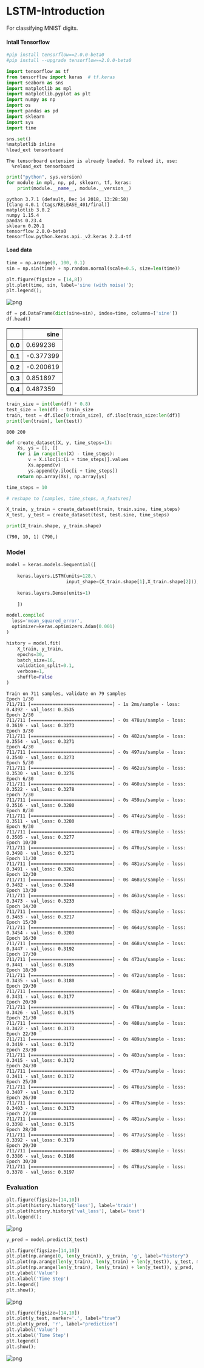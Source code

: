 # LSTM-Introduction

For classifying MNIST digits. 

#### Intall Tensorflow


```python
#pip install tensorflow==2.0.0-beta0
#pip install --upgrade tensorflow==2.0.0-beta0
```


```python
import tensorflow as tf
from tensorflow import keras  # tf.keras
import seaborn as sns
import matplotlib as mpl
import matplotlib.pyplot as plt
import numpy as np
import os
import pandas as pd
import sklearn
import sys
import time
```


```python
sns.set()
%matplotlib inline
%load_ext tensorboard
```

    The tensorboard extension is already loaded. To reload it, use:
      %reload_ext tensorboard



```python
print("python", sys.version)
for module in mpl, np, pd, sklearn, tf, keras:
    print(module.__name__, module.__version__)
```

    python 3.7.1 (default, Dec 14 2018, 13:28:58) 
    [Clang 4.0.1 (tags/RELEASE_401/final)]
    matplotlib 3.0.2
    numpy 1.15.4
    pandas 0.23.4
    sklearn 0.20.1
    tensorflow 2.0.0-beta0
    tensorflow.python.keras.api._v2.keras 2.2.4-tf


#### Load data


```python
time = np.arange(0, 100, 0.1)
sin = np.sin(time) + np.random.normal(scale=0.5, size=len(time))
```


```python
plt.figure(figsize = [14,8])
plt.plot(time, sin, label='sine (with noise)');
plt.legend();
```


![png](output_9_0.png)



```python
df = pd.DataFrame(dict(sine=sin), index=time, columns=['sine'])
df.head()
```




<div>
<style scoped>
    .dataframe tbody tr th:only-of-type {
        vertical-align: middle;
    }

    .dataframe tbody tr th {
        vertical-align: top;
    }

    .dataframe thead th {
        text-align: right;
    }
</style>
<table border="1" class="dataframe">
  <thead>
    <tr style="text-align: right;">
      <th></th>
      <th>sine</th>
    </tr>
  </thead>
  <tbody>
    <tr>
      <th>0.0</th>
      <td>0.699236</td>
    </tr>
    <tr>
      <th>0.1</th>
      <td>-0.377399</td>
    </tr>
    <tr>
      <th>0.2</th>
      <td>-0.200619</td>
    </tr>
    <tr>
      <th>0.3</th>
      <td>0.851897</td>
    </tr>
    <tr>
      <th>0.4</th>
      <td>0.487359</td>
    </tr>
  </tbody>
</table>
</div>




```python
train_size = int(len(df) * 0.8)
test_size = len(df) - train_size
train, test = df.iloc[0:train_size], df.iloc[train_size:len(df)]
print(len(train), len(test))
```

    800 200



```python
def create_dataset(X, y, time_steps=1):
    Xs, ys = [], []
    for i in range(len(X) - time_steps):
        v = X.iloc[i:(i + time_steps)].values
        Xs.append(v)
        ys.append(y.iloc[i + time_steps])
    return np.array(Xs), np.array(ys)
```


```python
time_steps = 10

# reshape to [samples, time_steps, n_features]

X_train, y_train = create_dataset(train, train.sine, time_steps)
X_test, y_test = create_dataset(test, test.sine, time_steps)

print(X_train.shape, y_train.shape)
```

    (790, 10, 1) (790,)


### Model


```python
model = keras.models.Sequential([
    
    keras.layers.LSTM(units=128,\
                      input_shape=(X_train.shape[1],X_train.shape[2])),
    
    keras.layers.Dense(units=1)
    
    ])
```


```python
model.compile(
  loss='mean_squared_error',
  optimizer=keras.optimizers.Adam(0.001)
)
```


```python
history = model.fit(
    X_train, y_train,
    epochs=30,
    batch_size=16,
    validation_split=0.1,
    verbose=1,
    shuffle=False
)
```

    Train on 711 samples, validate on 79 samples
    Epoch 1/30
    711/711 [==============================] - 1s 2ms/sample - loss: 0.4392 - val_loss: 0.3535
    Epoch 2/30
    711/711 [==============================] - 0s 478us/sample - loss: 0.3619 - val_loss: 0.3273
    Epoch 3/30
    711/711 [==============================] - 0s 482us/sample - loss: 0.3554 - val_loss: 0.3271
    Epoch 4/30
    711/711 [==============================] - 0s 497us/sample - loss: 0.3540 - val_loss: 0.3273
    Epoch 5/30
    711/711 [==============================] - 0s 462us/sample - loss: 0.3530 - val_loss: 0.3276
    Epoch 6/30
    711/711 [==============================] - 0s 460us/sample - loss: 0.3522 - val_loss: 0.3278
    Epoch 7/30
    711/711 [==============================] - 0s 459us/sample - loss: 0.3516 - val_loss: 0.3280
    Epoch 8/30
    711/711 [==============================] - 0s 474us/sample - loss: 0.3511 - val_loss: 0.3280
    Epoch 9/30
    711/711 [==============================] - 0s 470us/sample - loss: 0.3505 - val_loss: 0.3277
    Epoch 10/30
    711/711 [==============================] - 0s 470us/sample - loss: 0.3498 - val_loss: 0.3271
    Epoch 11/30
    711/711 [==============================] - 0s 481us/sample - loss: 0.3491 - val_loss: 0.3261
    Epoch 12/30
    711/711 [==============================] - 0s 468us/sample - loss: 0.3482 - val_loss: 0.3248
    Epoch 13/30
    711/711 [==============================] - 0s 463us/sample - loss: 0.3473 - val_loss: 0.3233
    Epoch 14/30
    711/711 [==============================] - 0s 452us/sample - loss: 0.3463 - val_loss: 0.3217
    Epoch 15/30
    711/711 [==============================] - 0s 464us/sample - loss: 0.3454 - val_loss: 0.3203
    Epoch 16/30
    711/711 [==============================] - 0s 468us/sample - loss: 0.3447 - val_loss: 0.3192
    Epoch 17/30
    711/711 [==============================] - 0s 473us/sample - loss: 0.3441 - val_loss: 0.3185
    Epoch 18/30
    711/711 [==============================] - 0s 472us/sample - loss: 0.3435 - val_loss: 0.3180
    Epoch 19/30
    711/711 [==============================] - 0s 468us/sample - loss: 0.3431 - val_loss: 0.3177
    Epoch 20/30
    711/711 [==============================] - 0s 478us/sample - loss: 0.3426 - val_loss: 0.3175
    Epoch 21/30
    711/711 [==============================] - 0s 488us/sample - loss: 0.3422 - val_loss: 0.3173
    Epoch 22/30
    711/711 [==============================] - 0s 489us/sample - loss: 0.3419 - val_loss: 0.3172
    Epoch 23/30
    711/711 [==============================] - 0s 483us/sample - loss: 0.3415 - val_loss: 0.3172
    Epoch 24/30
    711/711 [==============================] - 0s 477us/sample - loss: 0.3411 - val_loss: 0.3172
    Epoch 25/30
    711/711 [==============================] - 0s 476us/sample - loss: 0.3407 - val_loss: 0.3172
    Epoch 26/30
    711/711 [==============================] - 0s 470us/sample - loss: 0.3403 - val_loss: 0.3173
    Epoch 27/30
    711/711 [==============================] - 0s 481us/sample - loss: 0.3398 - val_loss: 0.3175
    Epoch 28/30
    711/711 [==============================] - 0s 477us/sample - loss: 0.3392 - val_loss: 0.3179
    Epoch 29/30
    711/711 [==============================] - 0s 488us/sample - loss: 0.3386 - val_loss: 0.3186
    Epoch 30/30
    711/711 [==============================] - 0s 478us/sample - loss: 0.3378 - val_loss: 0.3197


### Evaluation


```python
plt.figure(figsize=[14,10])
plt.plot(history.history['loss'], label='train')
plt.plot(history.history['val_loss'], label='test')
plt.legend();
```


![png](output_19_0.png)



```python
y_pred = model.predict(X_test)
```


```python
plt.figure(figsize=[14,10])
plt.plot(np.arange(0, len(y_train)), y_train, 'g', label="history")
plt.plot(np.arange(len(y_train), len(y_train) + len(y_test)), y_test, marker='.', label="true")
plt.plot(np.arange(len(y_train), len(y_train) + len(y_test)), y_pred, 'r', label="prediction")
plt.ylabel('Value')
plt.xlabel('Time Step')
plt.legend()
plt.show();
```


![png](output_21_0.png)



```python
plt.figure(figsize=[14,10])
plt.plot(y_test, marker='.', label="true")
plt.plot(y_pred, 'r', label="prediction")
plt.ylabel('Value')
plt.xlabel('Time Step')
plt.legend()
plt.show();
```


![png](output_22_0.png)



```python

```
